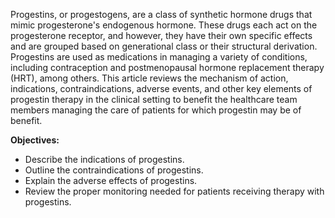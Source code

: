 Progestins, or progestogens, are a class of synthetic hormone drugs that mimic progesterone's endogenous hormone. These drugs each act on the progesterone receptor, and however, they have their own specific effects and are grouped based on generational class or their structural derivation. Progestins are used as medications in managing a variety of conditions, including contraception and postmenopausal hormone replacement therapy (HRT), among others. This article reviews the mechanism of action, indications, contraindications, adverse events, and other key elements of progestin therapy in the clinical setting to benefit the healthcare team members managing the care of patients for which progestin may be of benefit.

**Objectives:**
- Describe the indications of progestins.
- Outline the contraindications of progestins.
- Explain the adverse effects of progestins.
- Review the proper monitoring needed for patients receiving therapy with progestins.